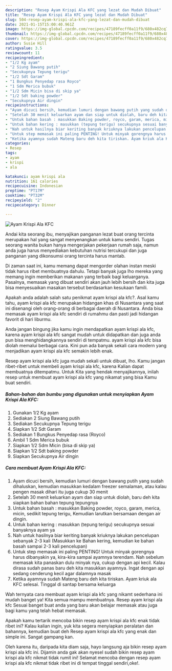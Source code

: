 ```yaml
---
description: "Resep Ayam Krispi Ala KFC yang lezat dan Mudah Dibuat"
title: "Resep Ayam Krispi Ala KFC yang lezat dan Mudah Dibuat"
slug: 504-resep-ayam-krispi-ala-kfc-yang-lezat-dan-mudah-dibuat
date: 2021-01-15T15:00:40.961Z
image: https://img-global.cpcdn.com/recipes/47189fecff0a11f9/680x482cq70/ayam-krispi-ala-kfc-foto-resep-utama.jpg
thumbnail: https://img-global.cpcdn.com/recipes/47189fecff0a11f9/680x482cq70/ayam-krispi-ala-kfc-foto-resep-utama.jpg
cover: https://img-global.cpcdn.com/recipes/47189fecff0a11f9/680x482cq70/ayam-krispi-ala-kfc-foto-resep-utama.jpg
author: Susie Hill
ratingvalue: 3.5
reviewcount: 11
recipeingredient:
- "1/2 Kg ayam"
- "2 Siung Bawang putih"
- "Secukupnya Tepung terigu"
- "1/2 Sdt Garam"
- "1 Bungkus Penyedap rasa Royco"
- "1 Sdm Merica bubuk"
- "1/2 Sdm Micin bisa di skip ya"
- "1/2 Sdt baking powder"
- "Secukupnya Air dingin"
recipeinstructions:
- "Ayam dicuci bersih, kemudian lumuri dengan bawang putih yang sudah dihaluskan, kemudian masukkan kedalam freezer semalaman, atau kalau pengen masak dihari itu juga cukup 30 menit"
- "Setelah 30 menit keluarkan ayam dan siap untuk diolah, baru deh kita siapkan bahan bahan tepung tepungnya"
- "Untuk bahan basah : masukkan Baking powder, royco, garam, merica, micin, sedikit tepung terigu, Kemudian larutkan bersamaan dengan air dingin."
- "Untuk bahan kering : masukkan (tepung terigu) secukupnya sesuai banyaknya ayam ya"
- "Nah untuk hasilnya biar keriting banyak kriuknya lakukan pencelupan sebanyak 2-3 kali (Masukkan ke Bahan kering, kemudian ke bahan basah sampai 2-3 kali pencelupan)"
- "Untuk step memasak ini paling PENTING! Untuk minyak gorengnya harus dibanyakin ya, kira-kira sampai ayamnya terendam. Nah sebelum memasak kita panaskan dulu minyak nya, cukup dengan api kecil. Kalau dirasa sudah panas baru deh kita masukkan ayamnya. Ingat dengan api sedang cenderung kecil agar dalamnya masak"
- "Ketika ayamnya sudah Mateng baru deh kita tiriskan. Ayam kriuk ala KFC selesai. Tinggal di santap bersama keluarga"
categories:
- Resep
tags:
- ayam
- krispi
- ala

katakunci: ayam krispi ala 
nutrition: 161 calories
recipecuisine: Indonesian
preptime: "PT17M"
cooktime: "PT32M"
recipeyield: "2"
recipecategory: Dinner

---
```



![Ayam Krispi Ala KFC](https://img-global.cpcdn.com/recipes/47189fecff0a11f9/680x482cq70/ayam-krispi-ala-kfc-foto-resep-utama.jpg)

Andai kita seorang ibu, menyajikan panganan lezat buat orang tercinta merupakan hal yang sangat menyenangkan untuk kamu sendiri. Tugas seorang  wanita bukan hanya mengerjakan pekerjaan rumah saja, namun anda juga harus menyediakan kebutuhan nutrisi tercukupi dan juga panganan yang dikonsumsi orang tercinta harus mantab.

Di zaman  saat ini, kamu memang dapat mengorder olahan instan meski tidak harus ribet membuatnya dahulu. Tetapi banyak juga lho mereka yang memang ingin memberikan makanan yang terbaik bagi keluarganya. Pasalnya, memasak yang dibuat sendiri akan jauh lebih bersih dan kita juga bisa menyesuaikan masakan tersebut berdasarkan kesukaan famili. 



Apakah anda adalah salah satu penikmat ayam krispi ala kfc?. Asal kamu tahu, ayam krispi ala kfc merupakan hidangan khas di Nusantara yang saat ini disenangi oleh orang-orang di berbagai daerah di Nusantara. Anda bisa memasak ayam krispi ala kfc sendiri di rumahmu dan pasti jadi hidangan favorit di hari liburmu.

Anda jangan bingung jika kamu ingin mendapatkan ayam krispi ala kfc, karena ayam krispi ala kfc sangat mudah untuk didapatkan dan juga anda pun bisa menghidangkannya sendiri di tempatmu. ayam krispi ala kfc bisa diolah memalui berbagai cara. Kini pun ada banyak sekali cara modern yang menjadikan ayam krispi ala kfc semakin lebih enak.

Resep ayam krispi ala kfc juga mudah sekali untuk dibuat, lho. Kamu jangan ribet-ribet untuk membeli ayam krispi ala kfc, karena Kalian dapat membuatnya ditempatmu. Untuk Kita yang hendak menyajikannya, inilah resep untuk membuat ayam krispi ala kfc yang nikamat yang bisa Kamu buat sendiri.

<!--inarticleads1-->

##### Bahan-bahan dan bumbu yang digunakan untuk menyiapkan Ayam Krispi Ala KFC:

1. Gunakan 1/2 Kg ayam
1. Sediakan 2 Siung Bawang putih
1. Sediakan Secukupnya Tepung terigu
1. Siapkan 1/2 Sdt Garam
1. Sediakan 1 Bungkus Penyedap rasa (Royco)
1. Ambil 1 Sdm Merica bubuk
1. Siapkan 1/2 Sdm Micin (bisa di skip ya)
1. Siapkan 1/2 Sdt baking powder
1. Siapkan Secukupnya Air dingin




<!--inarticleads2-->

##### Cara membuat Ayam Krispi Ala KFC:

1. Ayam dicuci bersih, kemudian lumuri dengan bawang putih yang sudah dihaluskan, kemudian masukkan kedalam freezer semalaman, atau kalau pengen masak dihari itu juga cukup 30 menit
1. Setelah 30 menit keluarkan ayam dan siap untuk diolah, baru deh kita siapkan bahan bahan tepung tepungnya
1. Untuk bahan basah : masukkan Baking powder, royco, garam, merica, micin, sedikit tepung terigu, Kemudian larutkan bersamaan dengan air dingin.
1. Untuk bahan kering : masukkan (tepung terigu) secukupnya sesuai banyaknya ayam ya
1. Nah untuk hasilnya biar keriting banyak kriuknya lakukan pencelupan sebanyak 2-3 kali (Masukkan ke Bahan kering, kemudian ke bahan basah sampai 2-3 kali pencelupan)
1. Untuk step memasak ini paling PENTING! Untuk minyak gorengnya harus dibanyakin ya, kira-kira sampai ayamnya terendam. Nah sebelum memasak kita panaskan dulu minyak nya, cukup dengan api kecil. Kalau dirasa sudah panas baru deh kita masukkan ayamnya. Ingat dengan api sedang cenderung kecil agar dalamnya masak
1. Ketika ayamnya sudah Mateng baru deh kita tiriskan. Ayam kriuk ala KFC selesai. Tinggal di santap bersama keluarga




Wah ternyata cara membuat ayam krispi ala kfc yang nikamt sederhana ini mudah banget ya! Kita semua mampu membuatnya. Resep ayam krispi ala kfc Sesuai banget buat anda yang baru akan belajar memasak atau juga bagi kamu yang telah hebat memasak.

Apakah kamu tertarik mencoba bikin resep ayam krispi ala kfc enak tidak ribet ini? Kalau kalian ingin, yuk kita segera menyiapkan peralatan dan bahannya, kemudian buat deh Resep ayam krispi ala kfc yang enak dan simple ini. Sangat gampang kan. 

Oleh karena itu, daripada kita diam saja, hayo langsung aja bikin resep ayam krispi ala kfc ini. Dijamin anda gak akan nyesel sudah bikin resep ayam krispi ala kfc nikmat tidak rumit ini! Selamat mencoba dengan resep ayam krispi ala kfc nikmat tidak ribet ini di tempat tinggal sendiri,oke!.

